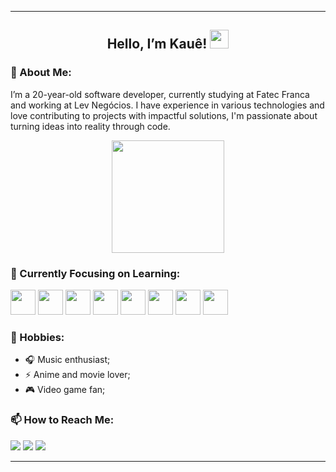 
---

<div align="center">
  
  ## Hello, I’m Kauê! <img height="30" src="https://emoji.gg/assets/emoji/7333-parrotdance.gif">

</div>

### 🚀 About Me:

<div align="left">
  
  I’m a 20-year-old software developer, currently studying at Fatec Franca and working at Lev Negócios. I have experience in various technologies and love contributing to projects with impactful solutions, I'm passionate about turning ideas into reality through code.
  
</div>
  
<div align="center">
  <a href="https://github.com/Kaue404">
    <img loading="lazy" height="180em" src="https://github-readme-stats.vercel.app/api/top-langs/?username=Kaue404&layout=compact&langs_count=6&theme=radical"/>
  </a>
</div>

### 🎯 Currently Focusing on Learning:
<div align="left">
  <img loading="lazy" src="https://cdn.jsdelivr.net/gh/devicons/devicon@latest/icons/javascript/javascript-original.svg" width="40" height="40"/>
  <img loading="lazy" src="https://cdn.jsdelivr.net/gh/devicons/devicon@latest/icons/typescript/typescript-original.svg" width="40" height="40"/>
  <img loading="lazy" src="https://cdn.jsdelivr.net/gh/devicons/devicon@latest/icons/docker/docker-plain.svg" width="40" height="40"/>
  <img loading="lazy" src="https://cdn.jsdelivr.net/gh/devicons/devicon@latest/icons/python/python-original.svg" width="40" height="40"/>
  <img loading="lazy" src="https://cdn.jsdelivr.net/gh/devicons/devicon@latest/icons/mysql/mysql-plain-wordmark.svg" width="40" height="40"/>
  <img loading="lazy" src="https://cdn.jsdelivr.net/gh/devicons/devicon@latest/icons/mongodb/mongodb-original.svg" width="40" height="40"/>
  <img loading="lazy" src="https://cdn.jsdelivr.net/gh/devicons/devicon@latest/icons/react/react-original.svg" width="40" height="40"/>
  <img loading="lazy" src="https://cdn.jsdelivr.net/gh/devicons/devicon@latest/icons/nextjs/nextjs-original.svg" width="40" height="40"/>
</div>

### 🎉 Hobbies:

  - 🎧 Music enthusiast;
  - ⚡️ Anime and movie lover;
  - 🎮 Video game fan;

<div>

### 📫 How to Reach Me:

</div>

<div align="left">
  <a href="https://www.instagram.com/jkaue_404/" target="_blank"><img loading="lazy" src="https://img.shields.io/badge/-Instagram-%23E4405F?style=for-the-badge&logo=instagram&logoColor=white" target="_blank"></a>
  <a href = "mailto:jkaue986@gmail.com"><img loading="lazy" src="https://img.shields.io/badge/Gmail-D14836?style=for-the-badge&logo=gmail&logoColor=white" target="_blank"></a>
  <a href="https://www.linkedin.com/in/kauê-josé-023220268" target="_blank"><img loading="lazy" src="https://img.shields.io/badge/-LinkedIn-%230077B5?style=for-the-badge&logo=linkedin&logoColor=white" target="_blank"></a>   
</div>

---
